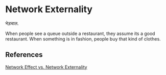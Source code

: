 # Network Externality

भेड़चाल.

When people see a queue outside a restaurant, they assume its a good restaurant. When something is in fashion, people buy that kind of clothes.

## References

[Network Effect vs. Network Externality](https://www.investopedia.com/terms/n/network-effect.asp#:~:text=Network%20Effect%20vs.%20Network%20Externality)
